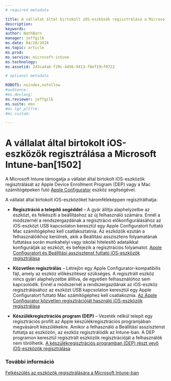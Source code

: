 ```yaml
---
# required metadata

title: A vállalat által birtokolt iOS-eszközök regisztrálása a Microsoft Intune-ban | Microsoft Intune
description:
keywords:
author: NathBarn
manager: jeffgilb
ms.date: 04/28/2016
ms.topic: article
ms.prod:
ms.service: microsoft-intune
ms.technology:
ms.assetid: 2d3ca4ab-f20c-4d56-9413-f8ef19cf0722

# optional metadata

ROBOTS: noindex,nofollow
#audience:
#ms.devlang:
ms.reviewer: jeffgilb
ms.suite: ems
#ms.tgt_pltfrm:
#ms.custom:

---
```


# A vállalat által birtokolt iOS-eszközök regisztrálása a Microsoft Intune-ban[1502]
A Microsoft Intune támogatja a vállalat által birtokolt iOS-eszközök regisztrálását az Apple Device Enrollment Program (DEP) vagy a Mac számítógépeken futó [Apple Configurator](http://go.microsoft.com/fwlink/?LinkId=518017) eszköz segítségével.

A vállalat által birtokolt iOS-eszközöket háromféleképpen regisztrálhatja:

-   **Regisztráció a telepítő segéddel** – A gyár állítja alaphelyzetbe az eszközt, és felkészíti a beállításhoz az új felhasználó számára. Ennél a módszernél a rendszergazdának a regisztráció előkonfigurálásához az iOS-eszközt USB kapcsolaton keresztül egy Apple Configuratort futtató Mac számítógéphez kell csatlakoztatnia. Az eszközök ezután a felhasználóikhoz kerülnek, akik a Beállítási asszisztens folyamatának futtatása során munkahelyi vagy iskolai hitelesítő adataikkal konfigurálják az eszközt, és befejezik a regisztrációs folyamatot. [Apple Configuratort és Beállítási asszisztenst futtató iOS-eszközök regisztrálása](ios-setup-assistant-enrollment-in-microsoft-intune.md)

-   **Közvetlen regisztrálás** – Létrejön egy Apple Configurator-kompatibilis fájl, amely az eszköz előkészítésez szükséges. A regisztrált eszköz nincs gyári alaphelyzetbe állítva, de egyetlen felhasználóhoz sem kapcsolódik. Ennél a módszernél a rendszergazdának az iOS-eszköz regisztrálásához az eszközt USB kapcsolaton keresztül egy Apple Configuratort futtató Mac számítógéphez kell csatlakoznia. [Az Apple Configurator közvetlen regisztrációját használó iOS-eszközök regisztrálása](ios-direct-enrollment-in-microsoft-intune.md)

-   **Készülékregisztrációs program (DEP)** – Vezeték nélkül telepít egy regisztrációs profilt az Apple készülékregisztrációs programjában megvásárolt készülékekre. Amikor a felhasználó a Beállítási asszisztenst futtatja az eszközön, az eszköz regisztrálódik az Intune-ban.  A DEP programon keresztül regisztrált eszközök regisztrációját a felhasználók nem törölhetik. [A készülékregisztrációs programban (DEP) részt vevő iOS-eszközök regisztrálása](ios-device-enrollment-program-in-microsoft-intune.md)




### További információ
[Felkészülés az eszközök regisztrálására a Microsoft Intune-ban](get-ready-to-enroll-devices-in-microsoft-intune.md)


<!--HONumber=May16_HO1-->


